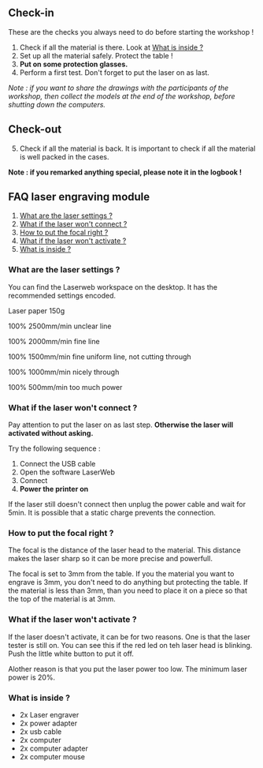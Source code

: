 ## Check-in
These are the checks you always need to do before starting the workshop !

1. Check if all the material is there. Look at [What is inside ?](https://github.com/openfab-lab/FabMob/blob/master/FAQ/FAQ_laser_module.md#what-is-inside-)
2. Set up all the material safely. Protect the table !
3. **Put on some protection glasses.**
4. Perform a first test. Don't forget to put the laser on as last. 

*Note : if you want to share the drawings with the participants of the workshop, then collect the models at the end of the workshop, before shutting down the computers.*

## Check-out
5. Check if all the material is back. It is important to check if all the material is well packed in the cases. 

**Note : if you remarked anything special, please note it in the logbook !**

## FAQ laser engraving module

1. [What are the laser settings ?](https://github.com/openfab-lab/FabMob/blob/master/FAQ/FAQ_laser_module.md#what-are-the-laser-settings-)
2. [What if the laser won't connect ?](https://github.com/openfab-lab/FabMob/blob/master/FAQ/FAQ_laser_module.md#what-if-the-laser-wont-connect-)
3. [How to put the focal right ? ](https://github.com/openfab-lab/FabMob/blob/master/FAQ/FAQ_laser_module.md#how-to-put-the-focal-right-)
4. [What if the laser won't activate ?](https://github.com/openfab-lab/FabMob/blob/master/FAQ/FAQ_laser_module.md#what-if-the-laser-wont-activate-)
5. [What is inside ?](https://github.com/openfab-lab/FabMob/blob/master/FAQ/FAQ_laser_module.md#what-is-inside-)


### What are the laser settings ?
You can find the Laserweb workspace on the desktop. It has the recommended settings encoded.

Laser paper 150g

100% 2500mm/min
unclear line

100% 2000mm/min
fine line

100% 1500mm/min
fine uniform line, not cutting through

100% 1000mm/min
nicely through

100% 500mm/min
too much power


### What if the laser won't connect ?
Pay attention to put the laser on as last step. **Otherwise the laser will activated without asking.** 

Try the following sequence :

1. Connect the USB cable
2. Open the software LaserWeb 
3. Connect
4. **Power the printer on**

If the laser still doesn't connect then unplug the power cable and wait for 5min. It is possible that a static charge prevents the connection. 

### How to put the focal right ? 

The focal is the distance of the laser head to the material. This distance makes the laser sharp so it can be more precise and powerfull. 

The focal is set to 3mm from the table. If you the material you want to engrave is 3mm, you don't need to do anything but protecting the table. If the material is less than 3mm, than you need to place it on a piece so that the top of the material is at 3mm.

### What if the laser won't activate ?
If the laser doesn't activate, it can be for two reasons. One is that the laser tester is still on. You can see this if the red led on teh laser head is blinking. Push the little white button to put it off.

Alother reason is that you put the laser power too low. The minimum laser power is 20%.

### What is inside ?

* 2x Laser engraver
* 2x power adapter
* 2x usb cable
* 2x computer
* 2x computer adapter
* 2x computer mouse


